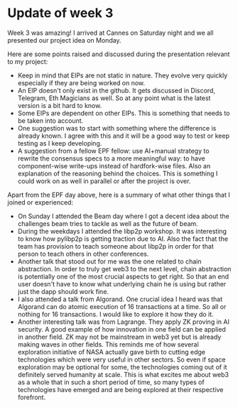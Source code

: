 # Update of week 3

Week 3 was amazing! I arrived at Cannes on Saturday night and we all presented our project idea on Monday. 

Here are some points raised and discussed during the presentation relevant to my project:

- Keep in mind that EIPs are not static in nature. They evolve very quickly especially if they are being worked on now. 
- An EIP doesn't only exist in the github. It gets discussed in Discord, Telegram, Eth Magicians as well. So at any point what is the latest version is a bit hard to know.
- Some EIPs are dependent on other EIPs. This is something that needs to be taken into account. 
- One suggestion was to start with something where the difference is already known. I agree with this and it will be a good way to test or keep testing as I keep developing. 
- A suggestion from a fellow EPF fellow: use AI+manual strategy to rewrite the consensus specs to a more meaningful way: to have component-wise write-ups instead of hardfork-wise files. Also an explanation of the reasoning behind the choices. This is something I could work on as well in parallel or after the project is over. 

Apart from the EPF day above, here is a summary of what other things that I joined or experienced:

- On Sunday I attended the Beam day where I got a decent idea about the challenges beam tries to tackle as well as the future of beam. 
- During the weekdays I attended the libp2p workshop. It was interesting to know how pylibp2p is getting traction due to AI. Also the fact that the team has provision to teach someone about libp2p in order for that person to teach others in other conferences. 
- Another talk that stood out for me was the one related to chain abstraction. In order to truly get web3 to the next level, chain abstraction is potentially one of the most crucial aspects to get right. So that an end user doesn't have to know what underlying chain he is using but rather just the dapp should work fine. 
- I also attended a talk from Algorand. One crucial idea I heard was that Algorand can do atomic execution of 16 transactions at a time. So all or nothing for 16 transactions. I would like to explore it how they do it. 
- Another interesting talk was from Lagrange. They apply ZK proving in AI security. A good example of how innovation in one field can be applied in another field. ZK may not be mainstream in web3 yet but is already making waves in other fields. This reminds me of how several exploration initiative of NASA actually gave birth to cutting edge technologies which were very useful in other sectors. So even if space exploration may be optional for some, the technologies coming out of it definitely served humanity at scale. This is what excites me about web3 as a whole that in such a short period of time, so many types of technologies have emerged and are being explored at their respective forefront. 